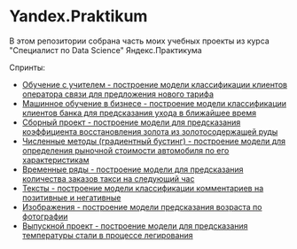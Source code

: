 # Yandex.Praktikum

В этом репозитории собрана часть моих учебных проекты из курса "Специалист по Data Science" Яндекс.Практикума

Спринты:
* [Обучение с учителем - построение модели классификации клиентов оператора связи для предложения нового тарифа](https://github.com/KovriginDI/Yandex.Praktikum/tree/master/1_mobile_operator_clients_classification)
* [Машинное обучение в бизнесе - построение модели классификации клиентов банка для предсказания ухода в ближайшее время](https://github.com/KovriginDI/Yandex.Praktikum/tree/master/2_bank_churn_classification)
* [Сборный проект - построение модели для предсказания коэффициента восстановления золота из золотосодержащей руды](https://github.com/KovriginDI/Yandex.Praktikum/tree/master/3_gold_recovery_regression)
* [Численные методы (градиентный бустинг) - построение модели для определения рыночной стоимости автомобиля по его характеристикам](https://github.com/KovriginDI/Yandex.Praktikum/tree/master/4_cars_price_regression)
* [Временные ряды - построение модели для предсказания количества заказов такси на следующий час](https://github.com/KovriginDI/Yandex.Praktikum/tree/master/5_taxi_time_series_regression)
* [Тексты - построение модели классификации комментариев на позитивные и негативные](https://github.com/KovriginDI/Yandex.Praktikum/tree/master/6_toxic_comments_classification)
* [Изображения - построение модели предсказания возраста по фотографии](https://github.com/KovriginDI/Yandex.Praktikum/tree/master/7_CV_age_prediction)
* [Выпускной проект - построение модели для предсказания температуры стали в процессе легирования](https://github.com/KovriginDI/Yandex.Praktikum/tree/master/8_steel_temperature_regression)
